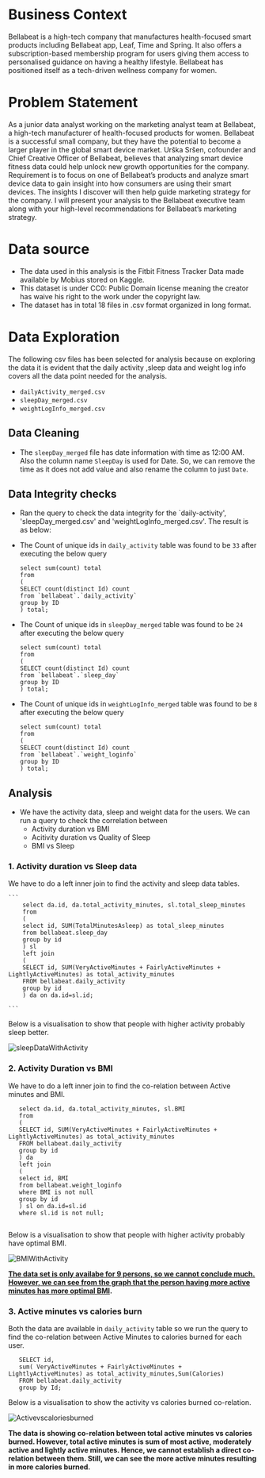 # Business Context
Bellabeat is a high-tech company that manufactures health-focused smart products including Bellabeat app, Leaf, Time and Spring. It also offers a subscription-based membership program for users giving them access to personalised guidance on having a healthy lifestyle. Bellabeat has positioned itself as a tech-driven wellness company for women.

# Problem Statement

As a junior data analyst working on the marketing analyst team at Bellabeat, a high-tech manufacturer of health-focused products for women. Bellabeat is a successful small company, but they have the potential to become a larger player in the global smart device market. Urška Sršen, cofounder and Chief Creative Officer of Bellabeat, believes that analyzing smart device fitness data could help unlock new growth opportunities for the company. Requirement is to focus on one of Bellabeat’s products and analyze smart device data to gain insight into how consumers are using their smart devices. The insights I discover will then help guide marketing strategy for the company. I will present your analysis to the Bellabeat executive team along with your high-level recommendations for Bellabeat’s marketing strategy.

# Data source

- The data used in this analysis is the Fitbit Fitness Tracker Data made available by Mobius stored on Kaggle.
- This dataset is under CC0: Public Domain license meaning the creator has waive his right to the work under the copyright law.
- The dataset has in total 18 files in .csv format organized in long format.


# Data Exploration

The following csv files has been selected for analysis because on exploring the data it is evident that the daily activity ,sleep data and weight log info covers all the data point needed for the analysis. 

- `dailyActivity_merged.csv`
- `sleepDay_merged.csv`
- `weightLogInfo_merged.csv`

## Data Cleaning
- The `sleepDay_merged` file has date information with time as 12:00 AM. Also the column name `SleepDay` is used for Date. So, we can remove the time as it does not add value and also rename the column to just `Date`.

## Data Integrity checks
- Ran the query to check the data integrity for the `daily-activity', 'sleepDay_merged.csv' and 'weightLogInfo_merged.csv'. The result is as below: 
- The Count of unique ids in `daily_activity` table was found to be `33` after executing the below query 
    ```
    select sum(count) total
    from 
    (
    SELECT count(distinct Id) count
    from `bellabeat`.`daily_activity` 
    group by ID
    ) total;
    ```

- The Count of unique ids in `sleepDay_merged` table was found to be `24` after executing the below query 
    ```
    select sum(count) total
    from 
    (
    SELECT count(distinct Id) count
    from `bellabeat`.`sleep_day` 
    group by ID
    ) total;
    ```
- The Count of unique ids in `weightLogInfo_merged` table was found to be `8` after executing the below query 
    ```
    select sum(count) total
    from 
    (
    SELECT count(distinct Id) count
    from `bellabeat`.`weight_loginfo` 
    group by ID
    ) total;
    ````

## Analysis
- We have the activity data, sleep and weight data for the users. We can run a query to check the correlation between
    - Activity duration vs BMI
    - Acitivity duration vs Quality of Sleep
    - BMI vs Sleep


### 1.  Activity duration vs Sleep data

We have to do a left inner join to find the activity and sleep data tables.

    ```
        select da.id, da.total_activity_minutes, sl.total_sleep_minutes
        from 
        (
        select id, SUM(TotalMinutesAsleep) as total_sleep_minutes
        from bellabeat.sleep_day 
        group by id
        ) sl
        left join
        (
        SELECT id, SUM(VeryActiveMinutes + FairlyActiveMinutes + LightlyActiveMinutes) as total_activity_minutes
        FROM bellabeat.daily_activity  
        group by id
        ) da on da.id=sl.id;

    ```

Below is a visualisation to show that people with higher activity probably sleep better.

![sleepDataWithActivity](./visualisations/activity_vs_sleep.png)
 

### 2. Activity Duration vs BMI

We have to do a left inner join to find the co-relation between Active minutes and BMI. 
 ```
    select da.id, da.total_activity_minutes, sl.BMI
    from 
    (
    SELECT id, SUM(VeryActiveMinutes + FairlyActiveMinutes + LightlyActiveMinutes) as total_activity_minutes
    FROM bellabeat.daily_activity
    group by id
    ) da 
    left join
    (
    select id, BMI
    from bellabeat.weight_loginfo
    where BMI is not null
    group by id
    ) sl on da.id=sl.id 
    where sl.id is not null;


```

Below is a visualisation to show that people with higher activity probably have optimal BMI.


![BMIWithActivity](./visualisations/Activity_vs_BMI.png)

**<u>The data set is only availabe for 9 persons, so we cannot conclude much. However, we can see from the graph that the person having more active minutes has more optimal BMI</u>.**

### 3. Active minutes vs calories burn

Both the data are available in `daily_activity` table so we run the query to find the co-relation between Active Minutes to calories burned for each user. 
 ```
    SELECT id, 
    sum( VeryActiveMinutes + FairlyActiveMinutes + LightlyActiveMinutes) as total_activity_minutes,Sum(Calories)
    FROM bellabeat.daily_activity
    group by Id;

 ```

Below is a visualisation to show the activity vs calories burned co-relation. 

![Activevscaloriesburned](./visualisations/active_time_vs_calories_burned.png)

**The data is showing co-relation between total active minutes vs calories burned. However, total active minutes is sum of most active, moderately active and lightly active minutes. Hence, we cannot establish a direct co-relation between them. Still, we can see the more active minutes resulting in more calories burned.**




